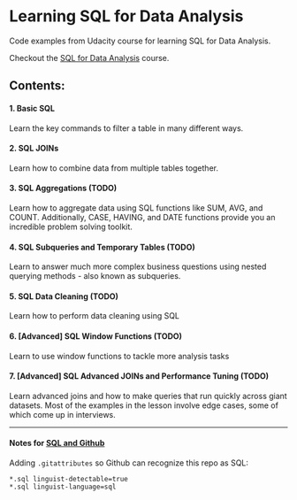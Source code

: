 # Learning SQL for Data Analysis

Code examples from Udacity course for learning SQL for Data Analysis.

Checkout the [SQL for Data Analysis](https://www.udacity.com/course/sql-for-data-analysis--ud198) course.

## Contents:
#### 1. Basic SQL
Learn the key commands to filter a table in many different ways.
#### 2. SQL JOINs
Learn how to combine data from multiple tables together.
#### 3. SQL Aggregations (TODO)
Learn how to aggregate data using SQL functions like SUM, AVG, and COUNT. 
Additionally, CASE, HAVING, and DATE functions provide you an incredible problem solving toolkit.
#### 4. SQL Subqueries and Temporary Tables (TODO)
Learn to answer much more complex business questions using nested querying methods - also known as subqueries.
#### 5. SQL Data Cleaning (TODO)
Learn how to perform data cleaning using SQL
#### 6. [Advanced] SQL Window Functions (TODO)
Learn to use window functions to tackle more analysis tasks
#### 7. [Advanced] SQL Advanced JOINs and Performance Tuning (TODO)
Learn advanced joins and how to make queries that run quickly across giant datasets. 
Most of the examples in the lesson involve edge cases, some of which come up in interviews.

---

#### Notes for [SQL and Github](https://github.com/github/linguist/issues/3666)
Adding `.gitattributes` so Github can recognize this repo as SQL:
```
*.sql linguist-detectable=true
*.sql linguist-language=sql
```